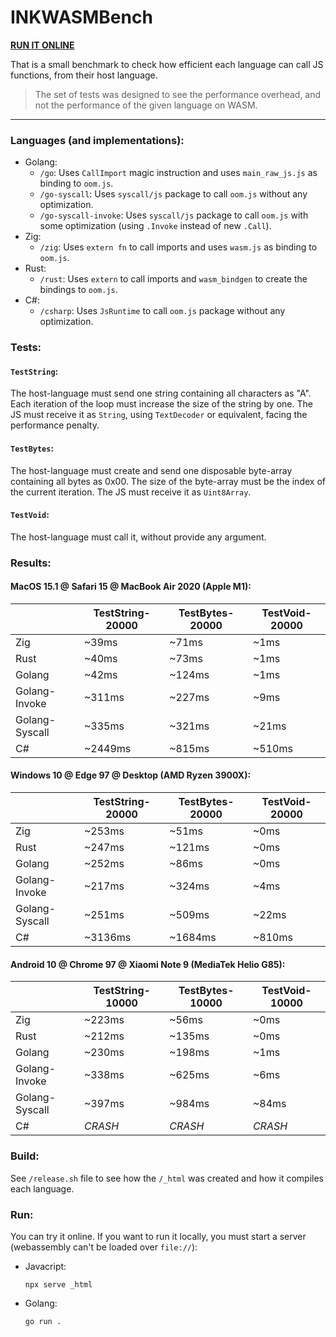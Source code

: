 # INKWASMBench

**[RUN IT ONLINE](https://uwasmbench.pages.dev/)**

That is a small benchmark to check how efficient each language can call JS functions, from their host language.

> The set of tests was designed to see the performance overhead,
> and not the performance of the given language on WASM.

---------

### Languages (and implementations):

- Golang:
    - `/go`: Uses `CallImport` magic instruction and uses `main_raw_js.js` as binding to `oom.js`.
    - `/go-syscall`: Uses `syscall/js`  package to call `oom.js` without any optimization.
    - `/go-syscall-invoke`: Uses `syscall/js` package to call `oom.js` with some optimization (using `.Invoke` instead
      of new `.Call`).
- Zig:
    - `/zig`: Uses `extern fn` to call imports and uses `wasm.js` as binding to `oom.js`.
- Rust:
    - `/rust`: Uses `extern` to call imports and `wasm_bindgen` to create the bindings to `oom.js`.
- C#:
    - `/csharp`: Uses `JsRuntime` to call `oom.js` package without any optimization.

### Tests:

#### `TestString`:

The host-language must send one string containing all characters as "A". Each iteration of the loop must increase the
size of the string by one. The JS must receive it as `String`, using `TextDecoder` or equivalent, facing the performance
penalty.

#### `TestBytes`:

The host-language must create and send one disposable byte-array containing all bytes as 0x00. The size of the
byte-array must be the index of the current iteration. The JS must receive it as `Uint8Array`.

#### `TestVoid`:

The host-language must call it, without provide any argument.

### Results:

#### MacOS 15.1 @ Safari 15 @ MacBook Air 2020 (Apple M1):

|                | TestString-20000 | TestBytes-20000 | TestVoid-20000 |
|----------------|------------------|-----------------|----------------|
| Zig            | ~39ms            | ~71ms           | ~1ms           |
| Rust           | ~40ms            | ~73ms           | ~1ms           |
| Golang         | ~42ms            | ~124ms          | ~1ms           |
| Golang-Invoke  | ~311ms           | ~227ms          | ~9ms           |
| Golang-Syscall | ~335ms           | ~321ms          | ~21ms          |
| C#             | ~2449ms          | ~815ms          | ~510ms         |

#### Windows 10 @ Edge 97 @ Desktop (AMD Ryzen 3900X):

|                | TestString-20000 | TestBytes-20000 | TestVoid-20000 |
|----------------|------------------|-----------------|----------------|
| Zig            | ~253ms           | ~51ms           | ~0ms           |
| Rust           | ~247ms           | ~121ms          | ~0ms           |
| Golang         | ~252ms           | ~86ms           | ~0ms           |
| Golang-Invoke  | ~217ms           | ~324ms          | ~4ms           |
| Golang-Syscall | ~251ms           | ~509ms          | ~22ms          |
| C#             | ~3136ms          | ~1684ms         | ~810ms         |

#### Android 10 @ Chrome 97 @ Xiaomi Note 9 (MediaTek Helio G85):

|                | TestString-10000 | TestBytes-10000 | TestVoid-10000 |
|----------------|------------------|-----------------|----------------|
| Zig            | ~223ms           | ~56ms           | ~0ms           |
| Rust           | ~212ms           | ~135ms          | ~0ms           |
| Golang         | ~230ms           | ~198ms          | ~1ms           |
| Golang-Invoke  | ~338ms           | ~625ms          | ~6ms           |
| Golang-Syscall | ~397ms           | ~984ms          | ~84ms          |
| C#             | _CRASH_          | _CRASH_         | _CRASH_        |

### Build:

See `/release.sh` file to see how the `/_html` was created and how it compiles each language.

### Run:

You can try it online. If you want to run it locally, you must start a server (webassembly can't be loaded
over `file://`):

- Javacript:
  ```
  npx serve _html
  ```

- Golang:
  ```
  go run .
  ```